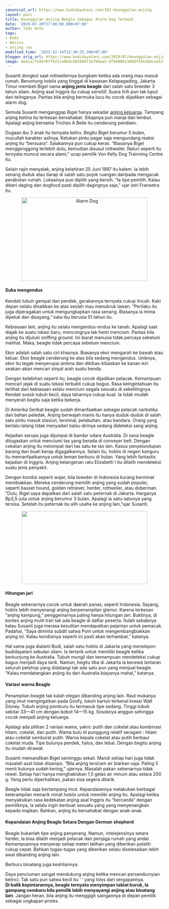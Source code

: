 ```yaml
---
canonical_url: https://www.budidayatani.com/192-keunggulan-anjing
layout: post
title: Keunggulan Anjing Beagle Sebagai Alarm Dog Terbaik
date: '2019-07-20T17:00:00.000+07:00'
author: Yudi Anto
tags:
- Hobi
- Berita
- anjing ras
modified_time: '2022-12-14T12:30:25.308+07:00'
blogger_orig_url: https://www.budidayatani.com/2019/07/keunggulan-anjing-beagle-sebagai-alarm.html
image: media/fa5b767f422ca0bdc8b5098f1b794ea5-df040001380df4162b8cae53fa45389d_800x530.jpeg
---
```

<p>Susanti dongkol saat rottweilernya bungkam ketika ada orang mau masuk rumah. Beruntung hobiis yang tinggal di kawasan Kelapagading, Jakarta Timur membeli Bigel nama <b>anjing jenis beagle</b> dari salah satu breeder 3 tahun silam. Anjing asal Inggris itu cukup sensitif. Suara lirih pun tak luput dari telinganya. Pantas bila anjing bermuka lucu itu cocok dijadikan sebagai alarm dog.</p><p>Semula Susanti menganggap Bigel hanya sekadar <a href="https://www.budidayatani.com/search/label/anjing%20ras">anjing keluarga</a>. Tampang anjing betina itu terkesan bersahabat. Sikapnya pun manja dan lembut. Apalagi anjing bernama Triches A Belle itu cenderung pendiam.</p><p>Dugaan ibu 3 anak itu ternyata keliru. Begitu Bigel berumur 5 bulan, mucullah karakter aslinya. Ketukan pintu pagar saja mengundang reaksi anjing itu “bersuara”. Salakannya pun cukup keras. “Biasanya Bigel menggonggong terlebih dulu, kemudian disusul rottweiler. Naluri seperti itu ternyata muncul secara alami,” ucap pemilik Von Kelly Dog Trainning Centre itu.</p><p>Selain rajin menyalak, anjing kelahiran 25 Juni 1997 itu kalem. Ia lebih senang duduk atau tiarap di salah satu pojok ruangan daripada mengacak perabotan rumah. Lokasinya pun dipilih yang bersih. “Ia tipe pemilih. Kalau diberi daging dan dogfood pasti dipilih dagingnya saja,” ujar istri Fransetra itu.</p><div style="clear: both; text-align: center;"><a style="margin-left: 1em; margin-right: 1em;" href="https://i0.wp.com/1.bp.blogspot.com/-CbcRr4gvumQ/XTLhxhE8h3I/AAAAAAAADFI/0W1IIT4gLEADWL_SlGeidsIe1rhswPhUwCLcBGAs/s1600/df040001380df4162b8cae53fa45389d_800x530.jpeg?ssl=1"><img loading="lazy" title="Alarm Dog" src="https://i1.wp.com/1.bp.blogspot.com/-CbcRr4gvumQ/XTLhxhE8h3I/AAAAAAAADFI/0W1IIT4gLEADWL_SlGeidsIe1rhswPhUwCLcBGAs/s400/df040001380df4162b8cae53fa45389d_800x530.jpeg?resize=400%2C265&amp;ssl=1" alt="Alarm Dog" width="400" height="265" border="0" data-original-height="530" data-original-width="800" data-recalc-dims="1" /></a></div><h4>Suka mengendus</h4><p>Kendati tubuh gempal dan pendek, gerakannya ternyata cukup lincah. Kaki depan selalu dinaikkan ke atas seolah mau menubruk lawan. “Perilaku itu juga diperagakan untuk mengungkapkan rasa senang. Biasanya ia minta dipeluk dan disayang,” kata ibu berusia 51 tahun itu.</p><p>Kebiasaan lain, anjing itu selalu mengendus-endus ke tanah. Apalagi saat diajak ke suatu lokasi baru, moncongnya tak henti mencium. Pantas bila anjing itu dijuluki sniffing ground. Ini ibarat manusia tidak percaya sebelum melihat. Maka, beagle tidak percaya sebelum mencium.</p><p>Ekor adalah salah satu ciri khasnya. Biasanya ekor mengarah ke bawah atau keluar. Ekor beagle cenderung ke atas bila sedang mengendus. Uniknya, ekor itu tegak menyerupai antena dan dikibas-kibaskan ke kanan-kiri seakan-akan mencari sinyal arah suatu benda.</p><p>Dengan kelebihan seperti itu, beagle cocok dijadikan pelacak. Kemampuan mencari jejak di suatu lokasi terbukti cukup bagus. Rasa keingintahuan itu terlihat dari kebiasaan selalu mencium segala sesuatu di sekelilingnya. Kendati sosok tubuh kecil, daya tahannya cukup kuat. Ia tidak mudah menyerah begitu saja ketika bekerja.</p><p>Di Amerika Serikat beagle sudah dimanfaatkan sebagai pelacak narkotika dan bahan peledak. Anjing berwajah manis itu hanya duduk-duduk di salah satu pintu masuk stasiun, terminal, pelabuhan, atau bandara. Orang yang berlalu-lalang tidak menyadari kalau dirinya sedang dideteksi sang anjing.</p><p>Kejadian serupa juga dijumpai di bandar udara Australia. Di sana beagle ditugaskan untuk menciumi tas yang berada di conveyer belt. Dengan cekatan anjing itu melompat dari tas satu ke tas lain. Kasus penyelundupan barang dan buah kerap digagalkannya. Selain itu, hobiis di negeri kanguru itu memanfaatkannya untuk teman berburu di hutan. Yang lebih fantastis kejadian di Inggris. Anjing kelangenan ratu Elizabeth I itu dilatih mendeteksi suatu jenis penyakit.</p><p>Dengan kondisi seperti wajar, bila breeder di Indonesia kurang berminat membiakkan. Mereka cenderung memilih anjing yang sudah populer, seperti basset hound, golden retriever, herder, rottweiler, atau doberman. “Dulu, Bigel saya dapatkan dari salah satu peternak di Jakarta. Harganya Rp3,5-juta untuk anjing berumur 3 bulan. Apalagi ia satu-satunya yang tersisa. Setelah itu peternak itu alih usaha ke anjing lain,”ujar Susanti.</p><div style="clear: both; text-align: center;"><a style="margin-left: 1em; margin-right: 1em;" href="https://i1.wp.com/1.bp.blogspot.com/-jbRsLi5W3vU/XTLi-7fIzRI/AAAAAAAADFQ/l8BC8ELA-as7k6CxGoReJHa31haSrSlGgCLcBGAs/s1600/beagle%2Balarm%2Bdogs_800x467.jpg?ssl=1"><img loading="lazy" src="https://i1.wp.com/1.bp.blogspot.com/-jbRsLi5W3vU/XTLi-7fIzRI/AAAAAAAADFQ/l8BC8ELA-as7k6CxGoReJHa31haSrSlGgCLcBGAs/s400/beagle%2Balarm%2Bdogs_800x467.jpg?resize=400%2C232&amp;ssl=1" width="400" height="232" border="0" data-original-height="467" data-original-width="800" data-recalc-dims="1" /></a></div><h4>Hitungan jari</h4><p>Beagle sebenarnya cocok untuk daerah panas, seperti Indonesia. Sayang, hobiis lebih menyenangi anjing berpenampilan glamor. Karena terkesan “anjing kampung,” penggemarnya paling hanya hitungan jari. Buktinya, di kontes anjing multi trah tak ada beagle di daftar peserta. Itulah sebabnya kalau Susanti juga merasa kesulitan mendapatkan pejantan untuk pemacak. Padahal, “Saya diminta subdit satwa Polri untuk mengembangbiakkan anjing ini. Kalau kondisinya seperti ini pasti akan terhambat,” katanya.</p><p>Hal sama juga dialami Budi, salah satu hobiis di Jakarta yang menelepon budidayatani sebulan silam. Ia tertarik untuk memiliki beagle ketika berkunjung ke Australia. Tubuh mungil dan kemampuan mendeteksi cukup bagus menjadi daya tarik. Namun, begitu tiba di Jakarta ia kecewa lantaran seluruh petshop yang didatangi tak ada satu pun yang menjual beagle. “Kalau mendatangkan anjing itu dari Australia biayanya mahal,” katanya.</p><h4>Variasi warna Beagle</h4><p>Penampilan beagle tak kalah elegan dibanding anjing lain. Raut mukanya yang imut mengingatkan pada Goofy, tokoh kartun terkenal kreasi Walt Disney. Tubuh anjing pemburu itu termasuk tipe sedang. Tinggi tubuh sekitar 33—41 cm dengan bobot 14—15 kg. Sosoknya anggun sehingga cocok menjadi anjing keluarga.</p><p>Apalagi ada pilihan 2 variasi wama, yakni: putih dan cokelat atau kombinasi hitam, cokelat, dan putih. Wama bulu di punggung relatif seragam : hitam atau cokelat semburat putih. Warna kepala cokelat atau putih berbaur cokelat muda. Tipe bulunya pendek, halus, dan tebal. Dengan begitu anjing itu mudah dirawat.</p><p>Susanti memandikan Bigel seminggu sekali. Mandi setiap hari juga tidak masalah asal tidak disampo. “Bila anjing tersiram air biarkan saja. Paling 5 menit bulunya sudah kering,” ujarnya. Masalah pakan sebenarnya tidak rewel. Setiap hari hanya menghabiskan 1,5 gelas air minum atau setara 200 g. Yang perlu diperhatikan, pakan sisa segera ditarik.</p><p>Beagle tidak saja bertampang imut. Kepandaiannya melakukan berbagai keterampilan menarik minat hobiis untuk memiliki anjing itu. Apalagi ketika menyaksikan rasa kedekatan anjing asal Inggris itu “bercanda” dengan pemiliknya, la selalu ingin berbuat sesuatu yang yang menyenangkan kepada majikan. Bahkan, anjing itu bersahabat dengan anak-anak.</p><h4>Kepandaian Anjing Beagle Setara Dengan German shepherd</h4><p>Beagle bukanlah tipe anjing penyerang. Namun, intelejensinya setara herder, la bisa dilatih menjadi pelacak dan penjaga rumah yang andal. Kemampuannya menyerap setiap materi latihan yang diberikan pelatih<br />cukup cepat. Bahkan tugas-tugas yang diberikan selalu diselesaikan lebih awal dibanding anjing lain.</p><p>Berburu binatang juga keahliannya.</p><p>Daya penciuman sangat mendukung anjing ketika mencari persembunyian kelinci. Tak satu pun satwa kecil itu &#8216; ‘ yang lolos dari sergapannya.<br /><b>Di balik kepintarannya, beagle ternyata menyimpan tabiat buruk, la gampang cemburu bila pemilik lebih menyayangi anjing atau binatang lain</b>. Jangan heran, bila anjing itu menggigit saingannya di depan pemilik sebagai ungkapan protes</p>